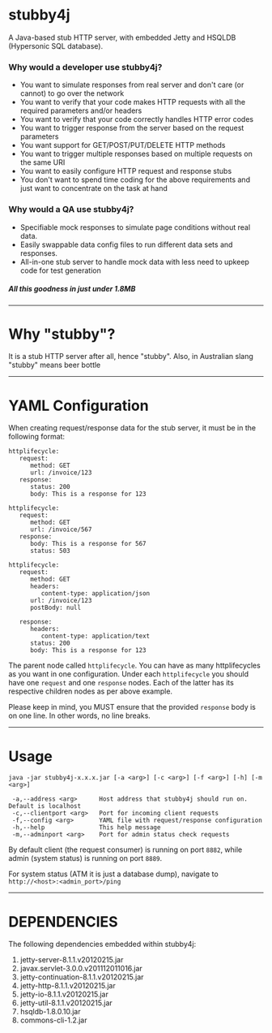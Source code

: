 # stubby4j

A Java-based stub HTTP server, with embedded Jetty and HSQLDB (Hypersonic SQL database).

### Why would a developer use stubby4j?

* You want to simulate responses from real server and don't care (or cannot) to go over the network
* You want to verify that your code makes HTTP requests with all the required parameters and/or headers
* You want to verify that your code correctly handles HTTP error codes
* You want to trigger response from the server based on the request parameters
* You want support for GET/POST/PUT/DELETE HTTP methods
* You want to trigger multiple responses based on multiple requests on the same URI
* You want to easily configure HTTP request and response stubs
* You don't want to spend time coding for the above requirements and just want to concentrate on the task at hand

### Why would a QA use stubby4j?

* Specifiable mock responses to simulate page conditions without real data.
* Easily swappable data config files to run different data sets and responses.
* All-in-one stub server to handle mock data with less need to upkeep code for test generation

##### All this goodness in just under 1.8MB
_______________________________________________


Why "stubby"?
=============

It is a stub HTTP server after all, hence "stubby". Also, in Australian slang "stubby" means beer bottle
________________________________________________

YAML Configuration
==================

When creating request/response data for the stub server, it must be in the following format:

```
httplifecycle:
   request:
      method: GET
      url: /invoice/123
   response:
      status: 200
      body: This is a response for 123

httplifecycle:
   request:
      method: GET
      url: /invoice/567
   response:
      body: This is a response for 567
      status: 503

httplifecycle:
   request:
      method: GET
      headers:
         content-type: application/json
      url: /invoice/123
      postBody: null

   response:
      headers:
         content-type: application/text
      status: 200
      body: This is a response for 123
```
The parent node called `httplifecycle`. You can have as many httplifecycles as you want in one configuration.
Under each `httplifecycle` you should have one `request` and one `response` nodes. Each of the latter has its
respective children nodes as per above example. 

Please keep in mind, you MUST ensure that the provided `response` body is on one line. In other words, no line
breaks.
________________________________________________

Usage
=====

```
java -jar stubby4j-x.x.x.jar [-a <arg>] [-c <arg>] [-f <arg>] [-h] [-m <arg>]

 -a,--address <arg>      Host address that stubby4j should run on. Default is localhost
 -c,--clientport <arg>   Port for incoming client requests
 -f,--config <arg>       YAML file with request/response configuration
 -h,--help               This help message
 -m,--adminport <arg>    Port for admin status check requests
```

By default client (the request consumer) is running on port `8882`, while admin (system status) is running on port `8889`.

For system status (ATM it is just a database dump), navigate to `http://<host>:<admin_port>/ping`
________________________________________________

DEPENDENCIES
=============

The following dependencies embedded within stubby4j:

1. jetty-server-8.1.1.v20120215.jar 
2. javax.servlet-3.0.0.v201112011016.jar 
3. jetty-continuation-8.1.1.v20120215.jar 
4. jetty-http-8.1.1.v20120215.jar 
5. jetty-io-8.1.1.v20120215.jar 
6. jetty-util-8.1.1.v20120215.jar 
7. hsqldb-1.8.0.10.jar
8. commons-cli-1.2.jar
